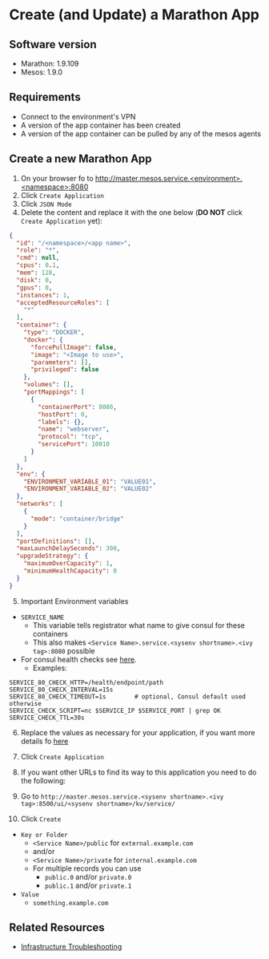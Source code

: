 # Create (and Update) a Marathon App

## Software version

- Marathon: 1.9.109
- Mesos: 1.9.0

## Requirements

- Connect to the environment's VPN
- A version of the app container has been created
- A version of the app container can be pulled by any of the mesos agents

## Create a new Marathon App

1. On your browser fo to http://master.mesos.service.<environment>.<namespace>:8080
2. Click `Create Application`
3. Click `JSON Mode`
4. Delete the content and replace it with the one below (**DO NOT** click `Create Application` yet):

```json
{
  "id": "/<namespace>/<app name>",
  "role": "*",
  "cmd": null,
  "cpus": 0.1,
  "mem": 128,
  "disk": 0,
  "gpus": 0,
  "instances": 1,
  "acceptedResourceRoles": [
    "*"
  ],
  "container": {
    "type": "DOCKER",
    "docker": {
      "forcePullImage": false,
      "image": "<Image to use>",
      "parameters": [],
      "privileged": false
    },
    "volumes": [],
    "portMappings": [
      {
        "containerPort": 8080,
        "hostPort": 0,
        "labels": {},
        "name": "webserver",
        "protocol": "tcp",
        "servicePort": 10010
      }
    ]
  },
  "env": {
    "ENVIRONMENT_VARIABLE_01": "VALUE01",
    "ENVIRONMENT_VARIABLE_02": "VALUE02"
  },
  "networks": [
    {
      "mode": "container/bridge"
    }
  ],
  "portDefinitions": [],
  "maxLaunchDelaySeconds": 300,
  "upgradeStrategy": {
    "maximumOverCapacity": 1,
    "minimumHealthCapacity": 0
  }
}
```
5. Important Environment variables
- `SERVICE_NAME`
  - This variable tells registrator what name to give consul for these containers
  - This also makes `<Service Name>.service.<sysenv shortname>.<ivy tag>:8080` possible
- For consul health checks see [here](https://github.com/gliderlabs/registrator/blob/v6/docs/user/backends.md#consul-http-check).
  - Examples:

```shell
SERVICE_80_CHECK_HTTP=/health/endpoint/path
SERVICE_80_CHECK_INTERVAL=15s
SERVICE_80_CHECK_TIMEOUT=1s        # optional, Consul default used otherwise
SERVICE_CHECK_SCRIPT=nc $SERVICE_IP $SERVICE_PORT | grep OK
SERVICE_CHECK_TTL=30s
```

6. Replace the values as necessary for your application, if you want more details fo [here](https://mesosphere.github.io/marathon/1.9/docs/application-basics.html)

7. Click `Create Application`

8. If you want other URLs to find its way to this application you need to do the following:
9. Go to `http://master.mesos.service.<sysenv shortname>.<ivy tag>:8500/ui/<sysenv shortname>/kv/service/`
10. Click `Create`
  - `Key or Folder`
    - `<Service Name>/public` for `external.example.com`
    - and/or
    - `<Service Name>/private` for `internal.example.com`
    - For multiple records you can use
      - `public.0` and/or `private.0`
      - `public.1` and/or `private.1`
  - `Value`
    - `something.example.com`

## Related Resources

- [Infrastructure Troubleshooting](./Infrastructure_Troubleshooting.md)
